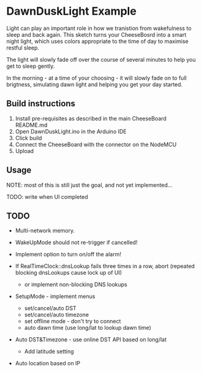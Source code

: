 # DawnDuskLight Example

Light can play an important role in how we tranistion from wakefulness to sleep and back again. This sketch turns your CheeseBosrd into a smart night light, which uses colors appropriate to the time of day to maximise restful sleep.  

The light will slowly fade off over the course of several minutes to help you get to sleep gently.  

In the morning - at a time of your choosing - it will slowly fade on to full brigtness, simulating dawn light and helping you get your day started.

## Build instructions

1. Install pre-requisites as described in the main CheeseBoard README.md
2. Open DawnDuskLight.ino in the Arduino IDE
3. Click build
4. Connect the CheeseBoard with the connector on the NodeMCU
5. Upload

## Usage

NOTE: most of this is still just the goal, and not yet implemented...

TODO: write when UI completed

   
## TODO

+ Multi-network memory.

+ WakeUpMode should not re-trigger if cancelled!

+ Implement option to turn on/off the alarm!

+ If RealTimeClock::dnsLookup fails three times in a row, abort (repeated blocking dnsLookups cause lock up of UI)
  - or implement non-blocking DNS lookups

+ SetupMode - implement menus
  + set/cancel/auto DST
  + set/cancel/auto timezone
  + set offline mode - don't try to connect
  + auto dawn time (use long/lat to lookup dawn time)

+ Auto DST&Timezone - use online DST API based on long/lat
  - Add latitude setting

+ Auto location based on IP

